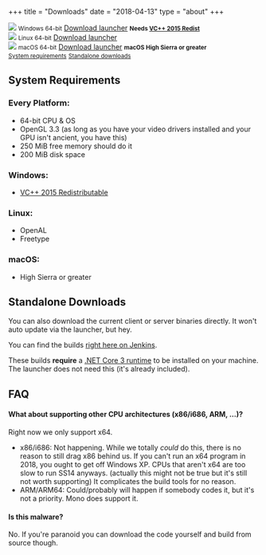 +++
title = "Downloads"
date = "2018-04-13"
type = "about"
+++

<div id="download-container">
	<div class="download">
		<a href="https://github.com/space-wizards/SS14.Launcher/releases/download/v0.3.5/SS14.Launcher_Windows.zip"><img src="/images/Windows_logo_2012.svg" class="download-image"/></a>
		<small>Windows 64-bit</small>
		<a class="download-link" href="https://github.com/space-wizards/SS14.Launcher/releases/download/v0.3.5/SS14.Launcher_Windows.zip">Download launcher</a>
		<small><strong>Needs <a href="https://aka.ms/vs/16/release/vc_redist.x64.exe">VC++ 2015 Redist</a></strong></small>
	</div>
	<div class="download">
		<a href="https://github.com/space-wizards/SS14.Launcher/releases/download/v0.3.5/SS14.Launcher_Linux.zip"><img src="/images/tux.svg" class="download-image"/></a>
		<small>Linux 64-bit</small>
		<a class="download-link" href="https://github.com/space-wizards/SS14.Launcher/releases/download/v0.3.5/SS14.Launcher_Linux.zip">Download launcher</a>
	</div>
	<div class="download">
		<a href="https://github.com/space-wizards/SS14.Launcher/releases/download/v0.3.5/SS14.Launcher_macOS.zip"><img src="/images/Apple_logo.svg" class="download-image"/></a>
		<small>macOS 64-bit</small>
		<a class="download-link" href="https://github.com/space-wizards/SS14.Launcher/releases/download/v0.3.5/SS14.Launcher_macOS.zip">Download launcher</a>
		<small><strong>macOS High Sierra or greater</strong></small>
	</div>
</div>

<div id="download-sublinks">
	<small><a href="/about/nightlies/#system-requirements">System requirements</a></small>
	<small><a href="/about/nightlies/#standalone-downloads">Standalone downloads</a></small>
</div>

## System Requirements

### Every Platform:

* 64-bit CPU & OS
* OpenGL 3.3 (as long as you have your video drivers installed and your GPU isn't ancient, you have this)
* 250 MiB free memory should do it
* 200 MiB disk space

### Windows:

* [VC++ 2015 Redistributable](https://aka.ms/vs/16/release/vc_redist.x64.exe)

### Linux:

* OpenAL
* Freetype

### macOS:

* High Sierra or greater

## Standalone Downloads

You can also download the current client or server binaries directly. It won't auto update via the launcher, but hey.

You can find the builds [right here on Jenkins](https://builds.spacestation14.io/jenkins/job/SS14%20Content/).

These builds **require** a [.NET Core 3 runtime](https://dotnet.microsoft.com/download) to be installed on your machine. The launcher does not need this (it's already included).

## FAQ

####  What about supporting other CPU architectures (x86/i686, ARM, ...)?

Right now we only support x64.

* x86/i686: Not happening. While we totally *could* do this, there is no reason to still drag x86 behind us. If you can't run an x64 program in 2018, you ought to get off Windows XP. CPUs that aren't x64 are too slow to run SS14 anyways. (actually this might not be true but it's still not worth supporting) It complicates the build tools for no reason.
* ARM/ARM64: Could/probably will happen if somebody codes it, but it's not a priority. Mono does support it.

####  Is this malware?

No. If you're paranoid you can download the code yourself and build from source though.
